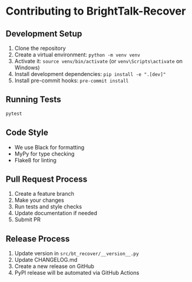 # Contributing to BrightTalk-Recover

## Development Setup

1. Clone the repository
2. Create a virtual environment: `python -m venv venv`
3. Activate it: `source venv/bin/activate` (or `venv\Scripts\activate` on Windows)
4. Install development dependencies: `pip install -e ".[dev]"`
5. Install pre-commit hooks: `pre-commit install`

## Running Tests

```bash
pytest
```

## Code Style

- We use Black for formatting
- MyPy for type checking
- Flake8 for linting

## Pull Request Process

1. Create a feature branch
2. Make your changes
3. Run tests and style checks
4. Update documentation if needed
5. Submit PR

## Release Process

1. Update version in `src/bt_recover/__version__.py`
2. Update CHANGELOG.md
3. Create a new release on GitHub
4. PyPI release will be automated via GitHub Actions 